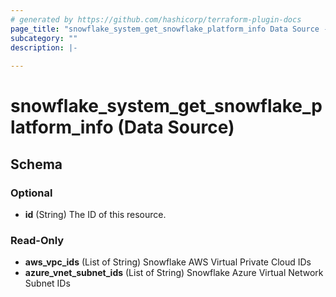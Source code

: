 ```yaml
---
# generated by https://github.com/hashicorp/terraform-plugin-docs
page_title: "snowflake_system_get_snowflake_platform_info Data Source - terraform-provider-snowflake"
subcategory: ""
description: |-
  
---
```


# snowflake_system_get_snowflake_platform_info (Data Source)





<!-- schema generated by tfplugindocs -->
## Schema

### Optional

- **id** (String) The ID of this resource.

### Read-Only

- **aws_vpc_ids** (List of String) Snowflake AWS Virtual Private Cloud IDs
- **azure_vnet_subnet_ids** (List of String) Snowflake Azure Virtual Network Subnet IDs


